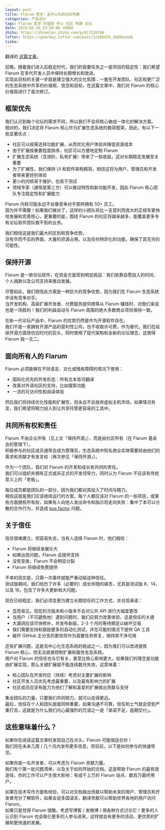 ```yaml
---
layout: post
title: Flarum 哲学：去中心化的社区构建
categories: 产品设计
tags: Flarum 哲学 价值观 中心 社区 构建 论坛
date: 2023-03-26 23:50:00 +0800
zhihu: https://zhuanlan.zhihu.com/p/617226748
lofter: https://gearkey.lofter.com/post/1cb86476_2b89beee8
tieba: 
---
```


翻译的 [这篇文章](https://discuss.flarum.org/d/28869-flarum-philosophy-and-values)。

前略，随着我们进入后稳定时代，我们的首要任务之一是项目的稳定性：我们希望 Flarum 在多代开发人员中保持长期增长和改进。  
实现此目标的关键一步就是建立强大的文化氛围：一套在开发团队、社区和更广泛的生态系统中共享的价值观、信念和目标，在这篇文章中，我们对 Flarum 的核心价值观进行了首次修订。

## 框架优先

我们认识到每个论坛的需求不同，所以我们不会将核心做成一体化的解决方案。  
相对的，我们决定将 Flarum 核心作为扩展生态系统的极简框架，因此，有以下一些显著优点：

+ 社区可以按需选择功能扩展，从而优化用户体验并降低资源成本
+ 由于扩展按重要程度排序，社区可以方便地定制 Flarum
+ 扩展生态系统（含进阶、私有扩展）带来了一些收益，这对长期稳定发展至关重要
+ 为了扩展性，我们保持 UI 和软件架构精简，相信这将为用户、管理员和开发者带来更好的体验
+ 更小的内核易于维护，也易于测试
+ 领域专家（通常是第三方）可以推动特性和新功能开发，因此 Flarum 核心团队专注稳定性和扩展能力

Flarum 内核可能永远不会像竞争对手那样拥有 50+ 员工。  
因为并不需要！如果我们做对了，这样的小团队将比一支营利而庞大的正规军更快地发展和完善核心，更重要的是，围绕 Flarum 的社区将越来越多，能覆盖更多专有论坛软件团队做不到的业务。

我们相信这是我们最大的区别和竞争优势。  
没有华而不实的界面、大量的资源占用，以及任何特异化的功能，确保了其无穷的可能性。

## 保持开源

Flarum 是一款论坛软件，在资金方面受到明显挑战：我们依靠自愿投入的时间、个人捐款以及公司支持来推动发展。

尽管如此，我们相信此方案是一种巨大的竞争优势，因为我们在 Flarum 生态系统中没有竞争对手。  
当开发机构、高级扩展开发者、付费服务提供商等从 Flarum 赚钱时，对我们来说也是一场胜利！我们的利益自动与 Flarum 周围的绝大多数商业项目保持一致。

在新一代论坛产品中，Flarum 的优势仍然是作为开源软件存在。  
我们不是一家拥有开源产品的营利性公司，也不收取许可费，作为替代，我们在延续开源方面效仿旧时代的巨头，同时使用了现代架构和全新的论坛理念，这使得 Flarum 独一无二。

## 面向所有人的 Flarum

Flarum 必须能够在不同语言、文化或残疾障碍的情况下使用：

+ 国际化优先的开发形态：所有文本皆可翻译
+ 改善对外语社区的支持，比如搜索功能
+ 一流的可访问性和阅读体验

然后我们将持续优化性能和扩展性，但永远不会放弃虚拟主机市场，如果情况有变，我们希望将精力投入到让共享托管更容易的工具中。

## 共同所有权和责任

Flarum 不由企业所有（见上文「保持开源」），而是由社区所有（在 Flarum 基金会的管理下）。  
积极参与的社区成员通常会成为管理员，生态系统中知名商业实体需要经由他们的需求和贡献才有发言权（再次参见「保持开源」）。

作为一个团队，我们对 Flarum 的开发和成长有共同的责任。  
我们可以组织并拥有正式或非正式的开发领导力，同时认为 Flarum 不应该有传统意义上的「老板」。

每位成员都是团队的一部分，因为我们都对其投入了时间与精力。  
相信这就是我们应该继续运行的方案，每个人都应该对 Flarum 的一些项目，或某些方面拥有所有权，如果有人向他人发出命令和指示将走向失败：集中了本可以分散的合作行为，并造成 [bus factor](https://en.wikipedia.org/wiki/Bus_factor) 问题。

## 关于信任

信任很难建立，但容易失去，当有人选择 Flarum 时，他们相信：

+ Flarum 将继续发展壮大
+ 如果出现问题，Flarum 会提供支持
+ 没有变故，Flarum 不会明显分裂
+ Flarum 将继续免费提供

不幸的现实是，只需一次事件就能严重动摇这种信任。  
测试版期间，我们经历了许多（必要的）成长伴随的痛苦，尤其是测试版 8、14，以及 16，包含了许多大更新和大问题。

现在已经稳定，我们必须变更为建立长期信任的工作方式，并兑现承诺：

+ 显而易见，现在的次版本和小版本不会对公共 API 进行大幅度更改
+ 当用户（不可避免地）遇到问题时，我们应努力改善体验，这是信任的关键
+ 大漏洞应该尽快修补，并发布新版，2-3 个月的等待期足以破坏交易
+ 我们需要支持和鼓励更多的自动化测试，并在可能的情况下提供 QA 工具
+ 破坏 GitHub 主分支的更改将作为首要任务修复，保持其干净可用

还有扩展问题，这是去中心化生态系统的挑战之一，因为我们可以改进提炼 Flarum 核心，但无法直接控制扩展和服务生态系统。  
用户对 Flarum 的信任也与它有关，甚至比核心影响更大，如果我们的理念是功能由扩展实现，那么关键扩展就不能连续数月失效，这意味着：

+ 核心团队在开发时应（持续）考虑对主要扩展的影响
+ 社区开发人员优先考虑最重要，以及最有影响力的扩展
+ 社区成员应该有能力为他们了解和喜爱的扩展做出贡献与支持

集全团队的力量，只要我们共同努力，就可以走得更远。  
最后，信任在个人和团队层面同样重要，如果沟通不可靠，信任和士气就会受到严重打击，这就是为什么我们内心最强烈的咒语之一是「承诺不足，逾期交付」。

## 这些意味着什么？

如果你在阅读这篇文章时发现自己在点头，Flarum 可能很适合你！  
我们将在未来几周 / 几个月内发布更多信息，但目前，以下是如何参与的快速导览。

如果你是一名开发者，可以考虑为 Flarum 贡献力量。  
我们有个第一批问题清单，以及关于如何开始的文档，这是帮助 Flarum 的最有效途径，你的工作可以产生很大影响：有成千上万的 Flarum 站点、数百万最终用户。

如果在技术写作方面有经验，可以对文档做出贡献以帮助未来的用户、管理员和开发者充分了解软件，如果会说多国语言，翻译贡献可以帮助世界各地的用户访问 Flarum。  
如果只是觉得 Flarum 很酷，考虑写博客 / 发微博 / 用各种方式讨论它！更多的人认识到 Flarum 也会吸引更多的人参与进来，这样就会有更多的活动、更优质的扩展和更快速的发展。